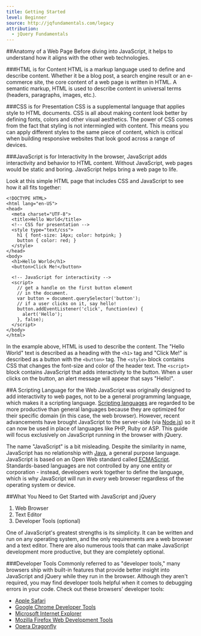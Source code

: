 ```yaml
---
title: Getting Started
level: Beginner
source: http://jqfundamentals.com/legacy
attribution:
  - jQuery Fundamentals
---
```


##Anatomy of a Web Page
Before diving into JavaScript, it helps to understand how it aligns with the other web technologies.

###HTML is for Content
HTML is a markup language used to define and describe content. Whether it be a blog post, a search engine result or an e-commerce site, the core content of a web page is written in HTML. A semantic markup, HTML is used to describe content in universal terms (headers, paragraphs, images, etc.).

###CSS is for Presentation
CSS is a supplemental language that applies style to HTML documents. CSS is all about making content look better by defining fonts, colors and other visual aesthetics. The power of CSS comes from the fact that styling is not intermingled with content. This means you can apply different styles to the same piece of content, which is critical when building responsive websites that look good across a range of devices.

###JavaScript is for Interactivity
In the browser, JavaScript adds interactivity and behavior to HTML content. Without JavaScript, web pages would be static and boring. JavaScript helps bring a web page to life.

Look at this simple HTML page that includes CSS and JavaScript to see how it all fits together:

```
<!DOCTYPE HTML>
<html lang="en-US">
<head>
  <meta charset="UTF-8">
  <title>Hello World</title>
  <!-- CSS for presentation -->
  <style type="text/css">
    h1 { font-size: 14px; color: hotpink; }
    button { color: red; }
  </style>
</head>
<body>
  <h1>Hello World</h1>
  <button>Click Me!</button>

  <!-- JavaScript for interactivity -->
  <script>
    // get a handle on the first button element
    // in the document.
    var button = document.querySelector('button');
    // if a user clicks on it, say hello!
    button.addEventListener('click', function(ev) {
      alert('Hello');
    }, false);
  </script>
</body>
</html>
```

In the example above, HTML is used to describe the content. The "Hello World" text is described as a heading with the `<h1>` tag and "Click Me!" is described as a button with the `<button>` tag. The `<style>` block contains CSS that changes the font-size and color of the header text. The `<script>` block contains JavaScript that adds interactivity to the button. When a user clicks on the button, an alert message will appear that says "Hello!".

##A Scripting Language for the Web
JavaScript was originally designed to add interactivity to web pages, not to be a general programming language, which makes it a scripting language. [Scripting languages](http://en.wikipedia.org/wiki/Scripting_language) are regarded to be more productive than general languages because they are optimized for their specific domain (in this case, the web browser). However, recent advancements have brought JavaScript to the server-side (via [Node.js](http://nodejs.org/)) so it can now be used in place of languages like PHP, Ruby or ASP. This guide will focus exclusively on JavaScript running in the browser with jQuery.

The name "JavaScript" is a bit misleading. Despite the similarity in name, JavaScript has no relationship with [Java](http://en.wikipedia.org/wiki/Java_\(programming_language\)), a general purpose language. JavaScript is based on an Open Web standard called [ECMAScript](http://en.wikipedia.org/wiki/ECMAScript). Standards-based languages are not controlled by any one entity or corporation - instead, developers work together to define the language, which is why JavaScript will run in *every* web browser regardless of the operating system or device.

##What You Need to Get Started with JavaScript and jQuery
1. Web Browser
2. Text Editor
3. Developer Tools (optional)

One of JavaScript's greatest strengths is its simplicity. It can be written and run on any operating system, and the only requirements are a web browser and a text editor. There are also numerous tools that can make JavaScript development more productive, but they are completely optional.

###Developer Tools
Commonly referred to as "developer tools," many browsers ship with built-in features that provide better insight into JavaScript and jQuery while they run in the browser. Although they aren't required, you may find developer tools helpful when it comes to debugging errors in your code. Check out these browsers' developer tools:

- [Apple Safari](https://developer.apple.com/technologies/safari/developer-tools.html)
- [Google Chrome Developer Tools](https://developers.google.com/chrome-developer-tools/)
- [Microsoft Internet Explorer](http://msdn.microsoft.com/en-us/library/ie/gg589507.aspx)
- [Mozilla Firefox Web Development Tools](https://developer.mozilla.org/en-US/docs/Tools)
- [Opera Dragonfly](http://www.opera.com/developer/tools/)

